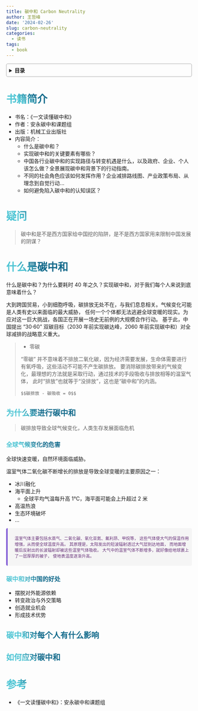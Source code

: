 ```yaml
---
title: 碳中和 Carbon Neutrality
author: 王哲峰
date: '2024-02-26'
slug: carbon-neutrality
categories:
  - 读书
tags:
  - book
---
```


<style>
h1 {
    background-color: #2B90B6;
    background-image: linear-gradient(45deg, #4EC5D4 10%, #146b8c 20%);
    background-size: 100%;
    -webkit-background-clip: text;
    -moz-background-clip: text;
    -webkit-text-fill-color: transparent;
    -moz-text-fill-color: transparent;
}
h2 {
    background-color: #2B90B6;
    background-image: linear-gradient(45deg, #4EC5D4 10%, #146b8c 20%);
    background-size: 100%;
    -webkit-background-clip: text;
    -moz-background-clip: text;
    -webkit-text-fill-color: transparent;
    -moz-text-fill-color: transparent;
}
h3 {
    background-color: #2B90B6;
    background-image: linear-gradient(45deg, #4EC5D4 10%, #146b8c 20%);
    background-size: 100%;
    -webkit-background-clip: text;
    -moz-background-clip: text;
    -webkit-text-fill-color: transparent;
    -moz-text-fill-color: transparent;
}
details {
    border: 1px solid #aaa;
    border-radius: 4px;
    padding: .5em .5em 0;
}
summary {
    font-weight: bold;
    margin: -.5em -.5em 0;
    padding: .5em;
}
details[open] {
    padding: .5em;
}
details[open] summary {
    border-bottom: 1px solid #aaa;
    margin-bottom: .5em;
}
</style>

<style>
h1 {
    background-color: #2B90B6;
    background-image: linear-gradient(45deg, #4EC5D4 10%, #146b8c 20%);
    background-size: 100%;
    -webkit-background-clip: text;
    -moz-background-clip: text;
    -webkit-text-fill-color: transparent;
    -moz-text-fill-color: transparent;
}
h2 {
    background-color: #2B90B6;
    background-image: linear-gradient(45deg, #4EC5D4 10%, #146b8c 20%);
    background-size: 100%;
    -webkit-background-clip: text;
    -moz-background-clip: text;
    -webkit-text-fill-color: transparent;
    -moz-text-fill-color: transparent;
}
h3 {
    background-color: #2B90B6;
    background-image: linear-gradient(45deg, #4EC5D4 10%, #146b8c 20%);
    background-size: 100%;
    -webkit-background-clip: text;
    -moz-background-clip: text;
    -webkit-text-fill-color: transparent;
    -moz-text-fill-color: transparent;
}
details {
    border: 1px solid #aaa;
    border-radius: 4px;
    padding: .5em .5em 0;
}
summary {
    font-weight: bold;
    margin: -.5em -.5em 0;
    padding: .5em;
}
details[open] {
    padding: .5em;
}
details[open] summary {
    border-bottom: 1px solid #aaa;
    margin-bottom: .5em;
}
</style>

<details><summary>目录</summary><p>

- [书籍简介](#书籍简介)
- [疑问](#疑问)
- [什么是碳中和](#什么是碳中和)
    - [为什么要进行碳中和](#为什么要进行碳中和)
        - [全球气候变化的危害](#全球气候变化的危害)
        - [碳中和对中国的好处](#碳中和对中国的好处)
    - [碳中和对每个人有什么影响](#碳中和对每个人有什么影响)
    - [如何应对碳中和](#如何应对碳中和)
- [参考](#参考)
</p></details><p></p>


# 书籍简介

* 书名：《一文读懂碳中和》
* 作者：安永碳中和课题组
* 出版：机械工业出版社
* 内容简介：
    - 什么是碳中和？
    - 实现碳中和的关键要素有哪些？
    - 中国各行业碳中和的实现路径与转变机遇是什么，以及政府、企业、个人该怎么做？全景展现碳中和背景下的行动指南。 
    - 不同的社会角色应该如何发挥作用？企业减排路线图、产业政策布局、从理念到自觉行动...
    - 如何避免陷入碳中和的认知误区？

# 疑问

> 碳中和是不是西方国家给中国挖的陷阱，是不是西方国家用来限制中国发展的阴谋？

# 什么是碳中和

什么是碳中和？为什么要耗时 40 年之久？实现碳中和，对于我们每个人来说到底意味着什么？

大到跨国贸易，小到细胞呼吸，碳排放无处不在，与我们息息相关。气候变化可能是人类有史以来面临的最大威胁，
任何一个个体都无法逃避全球变暖的现实。为应对这一巨大挑战，各国正在开展一场史无前例的大规模合作行动。
基于此，中国提出 “30·60” 双碳目标（2030 年前实现碳达峰，2060 年前实现碳中和）对全球减排的战略意义重大。

> * 零碳
> 
> “零碳” 并不意味着不排放二氧化碳，因为经济需要发展，生命体需要进行有氧呼吸，这些活动不可能不产生碳排放。
要消除碳排放带来的气候变化，最理想的方法就是采取行动，通过技术的手段吸收与排放相等的温室气体，
此时“排放”也就等于“没排放”，这也是“碳中和”的内涵。
> 
> `$$碳排放 - 碳吸收 = 0$$`

## 为什么要进行碳中和

> 碳排放导致全球气候变化，人类生存发展面临危机

### 全球气候变化的危害

全球快速变暖，自然环境面临威胁。

温室气体二氧化碳不断增长的排放是导致全球变暖的主要原因之一：

* 冰川融化
* 海平面上升
    - 全球平均气温每升高 1℃，海平面可能会上升超过 2 米
* 高温热浪
* 生态环境破坏
* ...

<div class='warning' style='background-color: #F5F5F5; color: #69337A; border-left: solid #805AD5 4px; border-radius: 4px; padding:0.7em; font-size: 80%'>
<span>
    <p style='margin-left:1em;'>
    温室气体主要包括水蒸气、二氧化碳、氧化亚氮、氟利昂、甲烷等，
    这些气体使大气的保温作用增强，从而使全球温度升高。
    其原理是，太阳发出的短波辐射透过大气层到达地面，
    而地面增暖后反射出的长波辐射却被这些温室气体吸收。
    大气中的温室气体不断增多，就好像给地球裹上了一层厚厚的被子，
    使地表温度逐渐升高。
    </p>
</span>
</div>

### 碳中和对中国的好处

* 摆脱对外能源依赖
* 转变政治与外交策略
* 创造就业机会
* 形成技术优势


## 碳中和对每个人有什么影响



## 如何应对碳中和







# 参考

* 《一文读懂碳中和》：安永碳中和课题组
